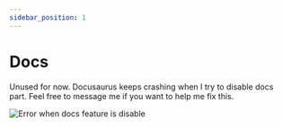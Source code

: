 ```yaml
---
sidebar_position: 1
---
```


# Docs

Unused for now. Docusaurus keeps crashing when I try to disable docs part. Feel free to message me if you want to help me fix this.

![Error when docs feature is disable](/img/disable_docs_crash.png)

